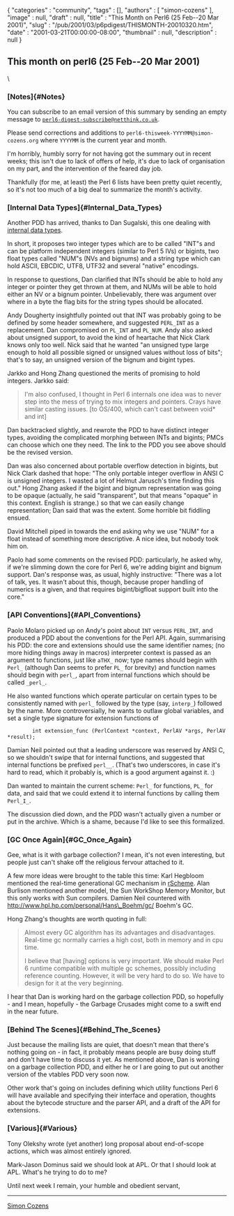 {
   "categories" : "community",
   "tags" : [],
   "authors" : [
      "simon-cozens"
   ],
   "image" : null,
   "draft" : null,
   "title" : "This Month on Perl6 (25 Feb--20 Mar 2001)",
   "slug" : "/pub/2001/03/p6pdigest/THISMONTH-20010320.htm",
   "date" : "2001-03-21T00:00:00-08:00",
   "thumbnail" : null,
   "description" : null
}



This month on perl6 (25 Feb--20 Mar 2001)
-----------------------------------------

\

### [Notes]{#Notes}

You can subscribe to an email version of this summary by sending an
empty message to
[`perl6-digest-subscribe@netthink.co.uk`](mailto:perl6-digest-subscribe@netthink.co.uk).

Please send corrections and additions to
`perl6-thisweek-YYYYMM@simon-cozens.org` where `YYYYMM` is the current
year and month.

I'm horribly, humbly sorry for not having got the summary out in recent
weeks; this isn't due to lack of offers of help, it's due to lack of
organisation on my part, and the intervention of the feared day job.

Thankfully (for me, at least) the Perl 6 lists have been pretty quiet
recently, so it's not too much of a big deal to summarize the month's
activity.

### [Internal Data Types]{#Internal_Data_Types}

Another PDD has arrived, thanks to Dan Sugalski, this one dealing with
[internal data
types](http://archive.develooper.com/perl6-internals@perl.org/msg02640.html).

In short, it proposes two integer types which are to be called "INT"s
and can be platform independent integers (similar to Perl 5 IVs) or
bigints, two float types called "NUM"s (NVs and bignums) and a string
type which can hold ASCII, EBCDIC, UTF8, UTF32 and several "native"
encodings.

In response to questions, Dan clarified that INTs should be able to hold
any integer or pointer they get thrown at them, and NUMs will be able to
hold either an NV or a bignum pointer. Unbelievably, there was argument
over where in a byte the flag bits for the string types should be
allocated.

Andy Dougherty insightfully pointed out that INT was probably going to
be defined by some header somewhere, and suggested `PERL_INT` as a
replacement. Dan compromised on `PL_INT` and `PL_NUM`. Andy also asked
about unsigned support, to avoid the kind of heartache that Nick Clark
knows only too well. Nick said that he wanted "an unsigned type large
enough to hold all possible signed or unsigned values without loss of
bits"; that's to say, an unsigned version of the bignum and bigint
types.

Jarkko and Hong Zhang questioned the merits of promising to hold
integers. Jarkko said:

> I'm also confused, I thought in Perl 6 internals one idea was to never
> step into the mess of trying to mix integers and pointers. Crays have
> similar casting issues. \[to OS/400, which can't cast between void\*
> and int\]

Dan backtracked slightly, and rewrote the PDD to have distinct integer
types, avoiding the complicated morphing between INTs and bigints; PMCs
can choose which one they need. The link to the PDD you see above should
be the revised version.

Dan was also concerned about portable overflow detection in bigints, but
Nick Clark dashed that hope: "The only portable integer overflow in ANSI
C is unsigned integers. I wasted a lot of Helmut Jarusch's time finding
this out." Hong Zhang asked if the bigint and bignum representation was
going to be opaque (actually, he said "transparent", but that means
"opaque" in this context. English is strange.) so that we can easily
change representation; Dan said that was the extent. Some horrible bit
fiddling ensued.

David Mitchell piped in towards the end asking why we use "NUM" for a
float instead of something more descriptive. A nice idea, but nobody
took him on.

Paolo had some comments on the revised PDD: particularly, he asked why,
if we're slimming down the core for Perl 6, we're adding bigint and
bignum support. Dan's response was, as usual, highly instructive: "There
was a lot of talk, yes. It wasn't about this, though, because proper
handling of numerics is a given, and that requires bigint/bigfloat
support built into the core."

### [API Conventions]{#API_Conventions}

Paolo Molaro picked up on Andy's point about `INT` versus `PERL_INT`,
and produced a PDD about the conventions for the Perl API. Again,
summarising his PDD: the core and extensions should use the same
identifier names; (no more hiding things away in macros) interpreter
context is passed as an argument to functions, just like `aTHX_` now;
type names should begin with `Perl_` (although Dan seems to prefer `PL_`
for brevity) and function names should begin with `perl_`, apart from
internal functions which should be called `_perl_`.

He also wanted functions which operate particular on certain types to be
consistently named with `perl_` followed by the type (say, `interp_`)
followed by the name. More controversially, he wants to outlaw global
variables, and set a single type signature for extension functions of

            int extension_func (PerlContext *context, PerlAV *args, PerlAV *result);

Damian Neil pointed out that a leading underscore was reserved by ANSI
C, so we shouldn't swipe that for internal functions, and suggested that
internal functions be prefixed `perl__`. (That's two underscores, in
case it's hard to read, which it probably is, which is a good argument
against it. :)

Dan wanted to maintain the current scheme: `Perl_` for functions, `PL_`
for data, and said that we could extend it to internal functions by
calling them `Perl_I_`.

The discussion died down, and the PDD wasn't actually given a number or
put in the archive. Which is a shame, because I'd like to see this
formalized.

### [GC Once Again]{#GC_Once_Again}

Gee, what is it with garbage collection? I mean, it's not even
interesting, but people just can't shake off the religious fervour
attached to it.

A few more ideas were brought to the table this time: Karl Hegbloom
mentioned the real-time generational GC mechanism in
[rScheme](http://www.rscheme.org/). Alan Burlison mentioned another
model, the Sun WorkShop Memory Monitor, but this only works with Sun
compilers. Damien Neil countered with
http://www.hpl.hp.com/personal/Hans\_Boehm/gc/ Boehm's GC.

Hong Zhang's thoughts are worth quoting in full:

> Almost every GC algorithm has its advantages and disadvantages.
> Real-time gc normally carries a high cost, both in memory and in cpu
> time.
>
> I believe that \[having\] options is very important. We should make
> Perl 6 runtime compatible with multiple gc schemes, possibly including
> reference counting. However, it will be very hard to do so. We have to
> design for it at the very beginning.

I hear that Dan is working hard on the garbage collection PDD, so
hopefully - and I mean, hopefully - the Garbage Crusades might come to a
swift end in the near future.

### [Behind The Scenes]{#Behind_The_Scenes}

Just because the mailing lists are quiet, that doesn't mean that there's
nothing going on - in fact, it probably means people are busy doing
stuff and don't have time to discuss it yet. As mentioned above, Dan is
working on a garbage collection PDD, and either he or I are going to put
out another version of the vtables PDD very soon now.

Other work that's going on includes defining which utility functions
Perl 6 will have available and specifying their interface and operation,
thoughts about the bytecode structure and the parser API, and a draft of
the API for extensions.

### [Various]{#Various}

Tony Olekshy wrote (yet another) long proposal about end-of-scope
actions, which was almost entirely ignored.

Mark-Jason Dominus said we should look at APL. Or that I should look at
APL. What's he trying to do to me?

Until next week I remain, your humble and obedient servant,

------------------------------------------------------------------------

[Simon Cozens](mailto:simon@brecon.co.uk)
